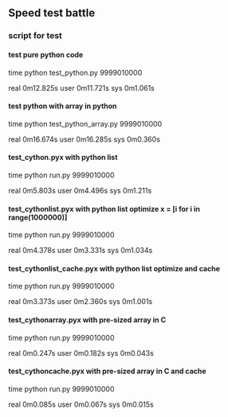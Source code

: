 ## Speed test battle

### script for test

#### test pure python code
time python test_python.py
9999010000

real    0m12.825s
user    0m11.721s
sys     0m1.061s

#### test python with array in python
time python test_python_array.py
9999010000

real    0m16.674s
user    0m16.285s
sys     0m0.360s

#### test_cython.pyx with python list
time python run.py
9999010000

real    0m5.803s
user    0m4.496s
sys     0m1.211s

#### test_cythonlist.pyx with python list optimize x = [i for i in range(1000000)]
time python run.py
9999010000

real    0m4.378s
user    0m3.331s
sys     0m1.034s

#### test_cythonlist_cache.pyx with python list optimize and cache
time python run.py
9999010000

real    0m3.373s
user    0m2.360s
sys     0m1.001s

#### test_cythonarray.pyx with pre-sized array in C
time python run.py
9999010000

real    0m0.247s
user    0m0.182s
sys     0m0.043s

#### test_cythoncache.pyx with pre-sized array in C and cache
time python run.py
9999010000

real    0m0.085s
user    0m0.067s
sys     0m0.015s